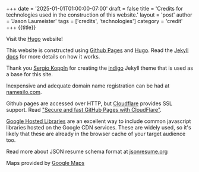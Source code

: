 +++
date = '2025-01-01T01:00:00-07:00'
draft = false
title = 'Credits for technologies used in the construction of this website.'
layout = 'post'
author = 'Jason Laumeister'
tags = ['credits', 'technologies']
category = 'credit'
+++
{{title}}

Visit the [Hugo](https://gohugo.io) website!

This website is constructed using [Github Pages][github-pages] and [Hugo](https://gohugo.io). Read the [Jekyll docs][jekyll-docs] for more details on how it works.

Thank you [Sergio Koppln][sergio-kopplin] for creating the [indigo][sergio-kopplin-indigo] Jekyll theme that is used as a base for this site. 

Inexpensive and adequate domain name registration can be had at [namesilo.com][namesilo].

Github pages are accessed over HTTP, but [Cloudflare][cloudflare] provides SSL support. Read ["Secure and fast GitHub Pages with CloudFlare"][cloudflare-github].

[Google Hosted Libraries][google-hosted-libs] are an excellent way to include common javascript libraries hosted on the Google CDN services. These are widely used, so it's likely that these are already in the browser cache of your target audience too.

Read more about JSON resume schema format at [jsonresume.org][json-schema]

Maps provided by [Google Maps][google-maps]

[github-pages]: https://pages.github.com/
[jekyll-docs]: https://jekyllrb.com/docs/home
[jekyll-gh]:   https://github.com/jekyll/jekyll
[namesilo]: https://www.namesilo.com/
[cloudflare]: https://www.cloudflare.com/
[cloudflare-github]: https://blog.cloudflare.com/secure-and-fast-github-pages-with-cloudflare/
[sergio-kopplin]: https://github.com/sergiokopplin
[sergio-kopplin-indigo]: https://github.com/sergiokopplin/indigo
[google-hosted-libs]: https://developers.google.com/speed/libraries/
[google-maps]: https://www.google.com/maps
[json-schema]: https://jsonresume.org/schema/